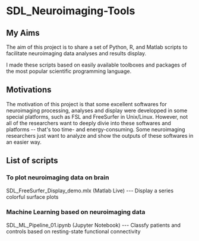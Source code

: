# SDL_Neuroimaging-Tools

## My  Aims
The aim of this project is to share a set of Python, R, and Matlab scripts to facilitate neuroimaging data analyses and results display. 

I made these scripts based on easily available toolboxes and packages of the most popular scientific programming language.

## Motivations
The motivation of this project is that some excellent softwares for neuroimaging processing, analyses and display were developped in some special platforms, such as FSL and FreeSurfer in Unix/Linux. However, not all of the researchers want to deeply divie into these softwares and platforms -- that's too time- and energy-consuming. Some neuroimaging researchers just want to analyze and show the outputs of these softwares in an easier way.

## List of scripts
### To plot neuroimaging data on brain
SDL_FreeSurfer_Display_demo.mlx (Matlab Live)
--- Display a series colorful surface plots 

### Machine Learning based on neuroimaging data
SDL_ML_Pipeline_01.ipynb (Jupyter Notebook)
--- Classfy patients and controls based on resting-state functional connectivity
